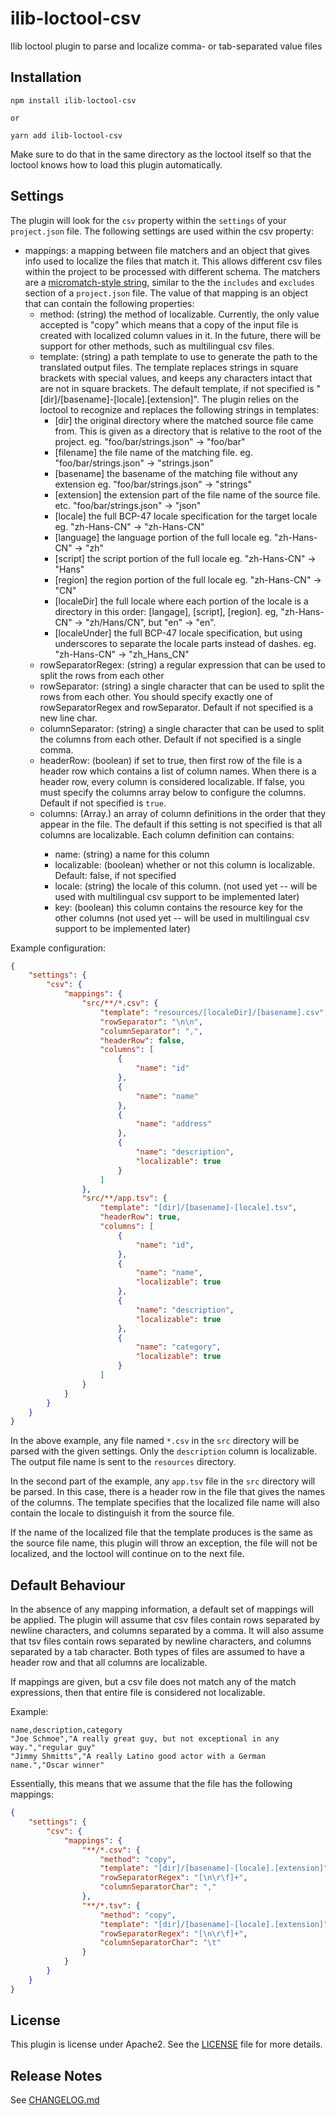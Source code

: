 # ilib-loctool-csv

Ilib loctool plugin to parse and localize comma- or tab-separated value files

## Installation

```
npm install ilib-loctool-csv

or

yarn add ilib-loctool-csv
```

Make sure to do that in the same directory as the loctool itself so that
the loctool knows how to load this plugin automatically.

## Settings

The plugin will look for the `csv` property within the `settings`
of your `project.json` file. The following settings are
used within the csv property:

- mappings: a mapping between file matchers and an object that gives
  info used to localize the files that match it. This allows different
  csv files within the project to be processed with different schema.
  The matchers are
  a [micromatch-style string](https://www.npmjs.com/package/micromatch),
  similar to the the `includes` and `excludes` section of a
  `project.json` file. The value of that mapping is an object that
  can contain the following properties:
    - method: (string) the method of localizable. Currently, the only
      value accepted is "copy" which means that a copy of the input file
      is created with localized column values in it. In the future, there will
      be support for other methods, such as multilingual csv files.
    - template: (string) a path template to use to generate the path to
      the translated
      output files. The template replaces strings in square brackets
      with special values, and keeps any characters intact that are
      not in square brackets. The default template, if not specified is
      "[dir]/[basename]-[locale].[extension]". The plugin relies on the
      loctool to recognize and replaces the following strings in templates:
        - [dir] the original directory where the matched source file
          came from. This is given as a directory that is relative
          to the root of the project. eg. "foo/bar/strings.json" -> "foo/bar"
        - [filename] the file name of the matching file.
          eg. "foo/bar/strings.json" -> "strings.json"
        - [basename] the basename of the matching file without any extension
          eg. "foo/bar/strings.json" -> "strings"
        - [extension] the extension part of the file name of the source file.
          etc. "foo/bar/strings.json" -> "json"
        - [locale] the full BCP-47 locale specification for the target locale
          eg. "zh-Hans-CN" -> "zh-Hans-CN"
        - [language] the language portion of the full locale
          eg. "zh-Hans-CN" -> "zh"
        - [script] the script portion of the full locale
          eg. "zh-Hans-CN" -> "Hans"
        - [region] the region portion of the full locale
          eg. "zh-Hans-CN" -> "CN"
        - [localeDir] the full locale where each portion of the locale
          is a directory in this order: [langage], [script], [region].
          eg, "zh-Hans-CN" -> "zh/Hans/CN", but "en" -> "en".
        - [localeUnder] the full BCP-47 locale specification, but using
          underscores to separate the locale parts instead of dashes.
          eg. "zh-Hans-CN" -> "zh_Hans_CN"
    - rowSeparatorRegex: (string) a regular expression that can be used to
      split the rows from each other
    - rowSeparator: (string) a single character that can be used to split
      the rows from each other. You should specify exactly one of rowSeparatorRegex
      and rowSeparator. Default if not specified is a new line char.
    - columnSeparator: (string) a single character that can be used to
      split the columns from each other. Default if not specified is a
      single comma.
    - headerRow: (boolean) if set to true, then first row of the file
      is a header row which contains a list of column names. When there is a
      header row, every column is considered localizable. If false, you
      must specify the columns array below to configure the columns. Default
      if not specified is `true`.
    - columns: (Array.<Column>) an array of column definitions in the order that
      they appear in the file. The default if this setting is not specified
      is that all columns are localizable. Each column definition can contains:
        - name: (string) a name for this column
        - localizable: (boolean) whether or not this column is localizable.
          Default: false, if not specified
        - locale: (string) the locale of this column. (not used yet -- will be
          used with multilingual csv support to be implemented later)
        - key: (boolean) this column contains the resource key for the other
          columns (not used yet -- will be used in multilingual csv support
          to be implemented later)

Example configuration:

```json
{
    "settings": {
        "csv": {
            "mappings": {
                "src/**/*.csv": {
                    "template": "resources/[localeDir]/[basename].csv",
                    "rowSeparator": "\n\n",
                    "columnSeparator": ",",
                    "headerRow": false,
                    "columns": [
                        {
                            "name": "id"
                        },
                        {
                            "name": "name"
                        },
                        {
                            "name": "address"
                        },
                        {
                            "name": "description",
                            "localizable": true
                        }
                    ]
                },
                "src/**/app.tsv": {
                    "template": "[dir]/[basename]-[locale].tsv",
                    "headerRow": true,
                    "columns": [
                        {
                            "name": "id",
                        },
                        {
                            "name": "name",
                            "localizable": true
                        },
                        {
                            "name": "description",
                            "localizable": true
                        },
                        {
                            "name": "category",
                            "localizable": true
                        }
                    ]
                }
            }
        }
    }
}
```

In the above example, any file named `*.csv` in the `src` directory will be
parsed with the given settings. Only the `description` column is localizable.
The output file name is sent to the `resources` directory.

In the second part of the example, any `app.tsv` file in the `src` directory
will be parsed. In this case, there is a header row in the file that gives the
names of the columns. The template specifies that the localized file name will
also contain the locale to distinguish it from the source file.

If the name of the localized file that the template produces is the same as
the source file name, this plugin will throw an exception, the file will not
be localized, and the loctool will continue on to the next file.

## Default Behaviour

In the absence of any mapping information, a default set of mappings will be applied.
The plugin will assume that csv files contain rows separated by newline
characters, and columns separated by a comma. It will also assume that tsv
files contain rows separated by newline characters, and columns separated
by a tab character. Both types of files are assumed to have a header row
and that all columns are localizable.

If mappings are given, but a csv file does not match any of the match expressions,
then that entire file is considered not localizable.

Example:

```
name,description,category
"Joe Schmoe","A really great guy, but not exceptional in any way.","regular guy"
"Jimmy Shmitts","A really Latino good actor with a German name.","Oscar winner"
```

Essentially, this means that we assume that the file has the following mappings:

```json
{
    "settings": {
        "csv": {
            "mappings": {
                "**/*.csv": {
                    "method": "copy",
                    "template": "[dir]/[basename]-[locale].[extension]",
                    "rowSeparatorRegex": "[\n\r\f]+",
                    "columnSeparatorChar": ","
                },
                "**/*.tsv": {
                    "method": "copy",
                    "template": "[dir]/[basename]-[locale].[extension]",
                    "rowSeparatorRegex": "[\n\r\f]+",
                    "columnSeparatorChar": "\t"
                }
            }
        }
    }
}
```


## License

This plugin is license under Apache2. See the [LICENSE](./LICENSE)
file for more details.

## Release Notes

See [CHANGELOG.md](./CHANGELOG.md)
